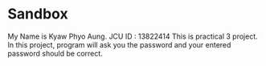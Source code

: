 # Sandbox
My Name is Kyaw Phyo Aung.
JCU ID : 13822414
This is practical 3 project.
In this project, program will ask you the password and your entered password should be correct.
